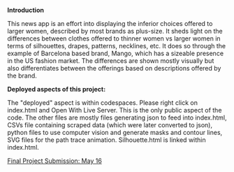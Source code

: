 **Introduction**

This news app is an effort into displaying the inferior choices offered to larger women, described by most brands as plus-size. It sheds light on the differences between clothes offered to thinner women vs larger women in terms of silhouettes, drapes, patterns, necklines, etc. It does so through the example of Barcelona based brand, Mango, which has a sizeable presence in the US fashion market. The differences are shown mostly visually but also differentiates between the offerings based on descriptions offered by the brand. 

**Deployed aspects of this project:**

The "deployed" aspect is within codespaces. Please right click on index.html and Open With Live Server. This is the only public aspect of the code. The other files are mostly files generating json to feed into index.html, CSVs file containing scraped data (which were later converted to json), python files to use computer vision and generate masks and contour lines, SVG files for the path trace animation. Silhouette.html is linked within index.html.
 
 [Final Project Submission: May 16](https://docs.google.com/document/d/11Mb26CY8Q0KcvRfKhCLjcvt4UAj3O91FKMeIMkmn4ZY/edit?tab=t.ku07nruifu8t) 

